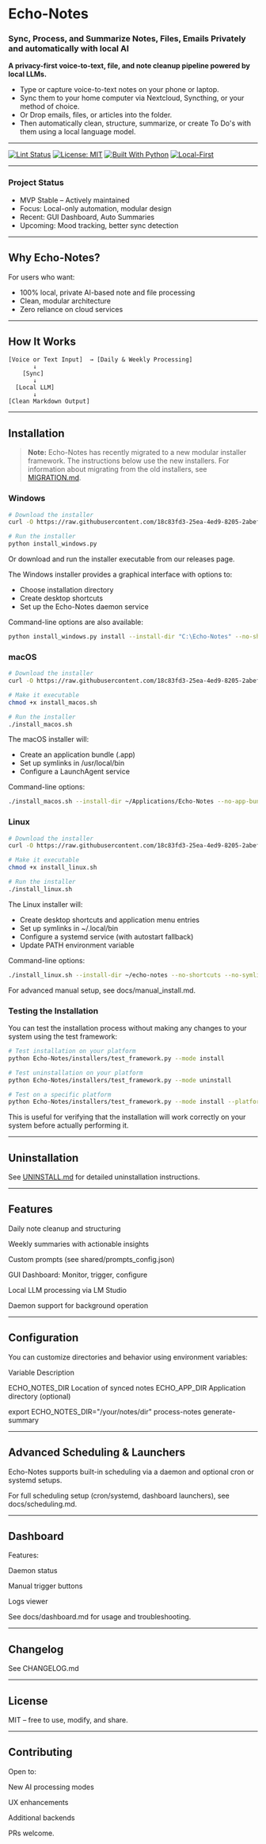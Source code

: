 # Echo-Notes

### Sync, Process, and Summarize Notes, Files, Emails Privately and automatically with local AI

**A privacy-first voice-to-text, file, and note cleanup pipeline powered by local LLMs.**  
- Type or capture voice-to-text notes on your phone or laptop.
- Sync them to your home computer via Nextcloud, Syncthing, or your method of choice.
- Or Drop emails, files, or articles into the folder.
- Then automatically clean, structure, summarize, or create To Do's with them using a local language model.

---

[![Lint Status](https://github.com/18c83fd3-25ea-4ed9-8205-2abeff9b3883/Echo-Notes/actions/workflows/lint.yml/badge.svg)](https://github.com/18c83fd3-25ea-4ed9-8205-2abeff9b3883/Echo-Notes/actions)
[![License: MIT](https://img.shields.io/badge/License-MIT-yellow.svg)](https://opensource.org/licenses/MIT)
[![Built With Python](https://img.shields.io/badge/Built%20with-Python-blue)](https://www.python.org/)
[![Local-First](https://img.shields.io/badge/Privacy-Local%20Only-green)](#)

---

### Project Status

- MVP Stable – Actively maintained
- Focus: Local-only automation, modular design
- Recent: GUI Dashboard, Auto Summaries
- Upcoming: Mood tracking, better sync detection

---

## Why Echo-Notes?

For users who want:
- 100% local, private AI-based note and file processing
- Clean, modular architecture
- Zero reliance on cloud services

---

## How It Works

```text
[Voice or Text Input]  → [Daily & Weekly Processing]
       ↓
    [Sync]
       ↓
  [Local LLM] 
       ↓
[Clean Markdown Output]
```

---

## Installation

> **Note:** Echo-Notes has recently migrated to a new modular installer framework. The instructions below use the new installers. For information about migrating from the old installers, see [MIGRATION.md](MIGRATION.md).

### Windows

```bash
# Download the installer
curl -O https://raw.githubusercontent.com/18c83fd3-25ea-4ed9-8205-2abeff9b3883/Echo-Notes/main/Echo-Notes/installers/install_windows.py

# Run the installer
python install_windows.py
```

Or download and run the installer executable from our releases page.

The Windows installer provides a graphical interface with options to:
- Choose installation directory
- Create desktop shortcuts
- Set up the Echo-Notes daemon service

Command-line options are also available:
```bash
python install_windows.py install --install-dir "C:\Echo-Notes" --no-shortcut --no-service
```

### macOS

```bash
# Download the installer
curl -O https://raw.githubusercontent.com/18c83fd3-25ea-4ed9-8205-2abeff9b3883/Echo-Notes/main/Echo-Notes/installers/install_macos.sh

# Make it executable
chmod +x install_macos.sh

# Run the installer
./install_macos.sh
```

The macOS installer will:
- Create an application bundle (.app)
- Set up symlinks in /usr/local/bin
- Configure a LaunchAgent service

Command-line options:
```bash
./install_macos.sh --install-dir ~/Applications/Echo-Notes --no-app-bundle --no-symlinks --no-service
```

### Linux

```bash
# Download the installer
curl -O https://raw.githubusercontent.com/18c83fd3-25ea-4ed9-8205-2abeff9b3883/Echo-Notes/main/Echo-Notes/installers/install_linux.sh

# Make it executable
chmod +x install_linux.sh

# Run the installer
./install_linux.sh
```

The Linux installer will:
- Create desktop shortcuts and application menu entries
- Set up symlinks in ~/.local/bin
- Configure a systemd service (with autostart fallback)
- Update PATH environment variable

Command-line options:
```bash
./install_linux.sh --install-dir ~/echo-notes --no-shortcuts --no-symlinks --no-service
```

For advanced manual setup, see docs/manual_install.md.

### Testing the Installation

You can test the installation process without making any changes to your system using the test framework:

```bash
# Test installation on your platform
python Echo-Notes/installers/test_framework.py --mode install

# Test uninstallation on your platform
python Echo-Notes/installers/test_framework.py --mode uninstall

# Test on a specific platform
python Echo-Notes/installers/test_framework.py --mode install --platform windows|macos|linux
```

This is useful for verifying that the installation will work correctly on your system before actually performing it.

---

## Uninstallation

See [UNINSTALL.md](UNINSTALL.md) for detailed uninstallation instructions.

---

## Features

Daily note cleanup and structuring

Weekly summaries with actionable insights

Custom prompts (see shared/prompts_config.json)

GUI Dashboard: Monitor, trigger, configure

Local LLM processing via LM Studio

Daemon support for background operation


---

## Configuration

You can customize directories and behavior using environment variables:

Variable	Description

ECHO_NOTES_DIR	Location of synced notes
ECHO_APP_DIR	Application directory (optional)


export ECHO_NOTES_DIR="/your/notes/dir"
process-notes
generate-summary


---

## Advanced Scheduling & Launchers

Echo-Notes supports built-in scheduling via a daemon and optional cron or systemd setups.

For full scheduling setup (cron/systemd, dashboard launchers), see docs/scheduling.md.


---

## Dashboard

Features:

Daemon status

Manual trigger buttons

Logs viewer


See docs/dashboard.md for usage and troubleshooting.


---

## Changelog

See CHANGELOG.md


---

## License

MIT – free to use, modify, and share.


---

## Contributing

Open to:

New AI processing modes

UX enhancements

Additional backends


PRs welcome.
